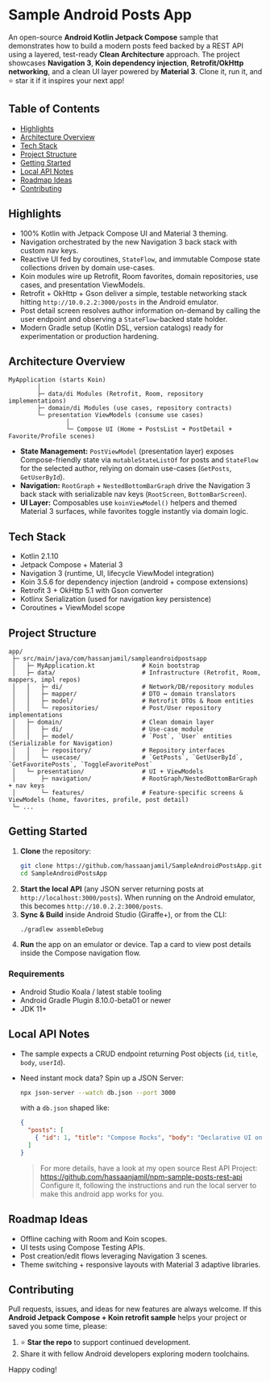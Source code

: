 # Sample Android Posts App

An open-source **Android Kotlin Jetpack Compose** sample that demonstrates how to build a modern posts feed backed by a REST API using a layered, test-ready **Clean Architecture** approach. The project showcases **Navigation 3**, **Koin dependency injection**, **Retrofit/OkHttp networking**, and a clean UI layer powered by **Material 3**. Clone it, run it, and ⭐️ star it if it inspires your next app!

## Table of Contents
- [Highlights](#highlights)
- [Architecture Overview](#architecture-overview)
- [Tech Stack](#tech-stack)
- [Project Structure](#project-structure)
- [Getting Started](#getting-started)
- [Local API Notes](#local-api-notes)
- [Roadmap Ideas](#roadmap-ideas)
- [Contributing](#contributing)

## Highlights
- 100% Kotlin with Jetpack Compose UI and Material 3 theming.
- Navigation orchestrated by the new Navigation 3 back stack with custom nav keys.
- Reactive UI fed by coroutines, `StateFlow`, and immutable Compose state collections driven by domain use-cases.
- Koin modules wire up Retrofit, Room favorites, domain repositories, use cases, and presentation ViewModels.
- Retrofit + OkHttp + Gson deliver a simple, testable networking stack hitting `http://10.0.2.2:3000/posts` in the Android emulator.
- Post detail screen resolves author information on-demand by calling the user endpoint and observing a `StateFlow`-backed state holder.
- Modern Gradle setup (Kotlin DSL, version catalogs) ready for experimentation or production hardening.

## Architecture Overview
```
MyApplication (starts Koin)
        │
        ├─ data/di Modules (Retrofit, Room, repository implementations)
        ├─ domain/di Modules (use cases, repository contracts)
        └─ presentation ViewModels (consume use cases)
                │
                └─ Compose UI (Home ➜ PostsList ➜ PostDetail + Favorite/Profile scenes)
```

- **State Management:** `PostViewModel` (presentation layer) exposes Compose-friendly state via `mutableStateListOf` for posts and `StateFlow` for the selected author, relying on domain use-cases (`GetPosts`, `GetUserById`).
- **Navigation:** `RootGraph` + `NestedBottomBarGraph` drive the Navigation 3 back stack with serializable nav keys (`RootScreen`, `BottomBarScreen`).
- **UI Layer:** Composables use `koinViewModel()` helpers and themed Material 3 surfaces, while favorites toggle instantly via domain logic.

## Tech Stack
- Kotlin 2.1.10
- Jetpack Compose + Material 3
- Navigation 3 (runtime, UI, lifecycle ViewModel integration)
- Koin 3.5.6 for dependency injection (android + compose extensions)
- Retrofit 3 + OkHttp 5.1 with Gson converter
- Kotlinx Serialization (used for navigation key persistence)
- Coroutines + ViewModel scope

## Project Structure
```
app/
 ├─ src/main/java/com/hassanjamil/sampleandroidpostsapp
 │   ├─ MyApplication.kt             # Koin bootstrap
 │   ├─ data/                        # Infrastructure (Retrofit, Room, mappers, impl repos)
 │   │   ├─ di/                      # Network/DB/repository modules
 │   │   ├─ mapper/                  # DTO ↔ domain translators
 │   │   ├─ model/                   # Retrofit DTOs & Room entities
 │   │   └─ repositories/            # Post/User repository implementations
 │   ├─ domain/                      # Clean domain layer
 │   │   ├─ di/                      # Use-case module
 │   │   ├─ model/                   # `Post`, `User` entities (Serializable for Navigation)
 │   │   ├─ repository/              # Repository interfaces
 │   │   └─ usecase/                 # `GetPosts`, `GetUserById`, `GetFavoritePosts`, `ToggleFavoritePost`
 │   └─ presentation/                # UI + ViewModels
 │       ├─ navigation/              # RootGraph/NestedBottomBarGraph + nav keys
 │       └─ features/                # Feature-specific screens & ViewModels (home, favorites, profile, post detail)
 └─ ...
```

## Getting Started
1. **Clone** the repository:
   ```bash
   git clone https://github.com/hassaanjamil/SampleAndroidPostsApp.git
   cd SampleAndroidPostsApp
   ```
2. **Start the local API** (any JSON server returning posts at `http://localhost:3000/posts`). When running on the Android emulator, this becomes `http://10.0.2.2:3000/posts`.
3. **Sync & Build** inside Android Studio (Giraffe+), or from the CLI:
   ```bash
   ./gradlew assembleDebug
   ```
4. **Run** the app on an emulator or device. Tap a card to view post details inside the Compose navigation flow.

### Requirements
- Android Studio Koala / latest stable tooling
- Android Gradle Plugin 8.10.0-beta01 or newer
- JDK 11+

## Local API Notes
- The sample expects a CRUD endpoint returning Post objects (`id`, `title`, `body`, `userId`).
- Need instant mock data? Spin up a JSON Server:
  ```bash
  npx json-server --watch db.json --port 3000
  ```
  with a `db.json` shaped like:
  ```json
  {
    "posts": [
      { "id": 1, "title": "Compose Rocks", "body": "Declarative UI on Android.", "userId": 1 }
    ]
  }
  ```

  > For more details, have a look at my open source Rest API Project:
  https://github.com/hassaanjamil/npm-sample-posts-rest-api
Configure it, following the instructions and run the local server to make this android app works for you.

## Roadmap Ideas
- Offline caching with Room and Koin scopes.
- UI tests using Compose Testing APIs.
- Post creation/edit flows leveraging Navigation 3 scenes.
- Theme switching + responsive layouts with Material 3 adaptive libraries.

## Contributing
Pull requests, issues, and ideas for new features are always welcome. If this **Android Jetpack Compose + Koin retrofit sample** helps your project or saved you some time, please:

1. ⭐️ **Star the repo** to support continued development.
2. Share it with fellow Android developers exploring modern toolchains.

Happy coding!
